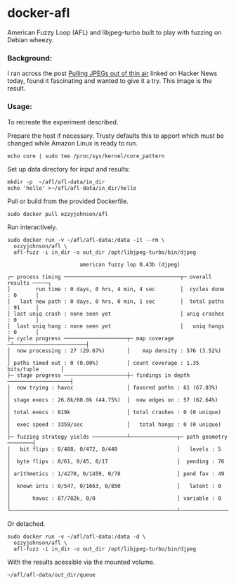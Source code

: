 docker-afl
==========

American Fuzzy Loop (AFL) and libjpeg-turbo built to play with fuzzing on Debian wheezy.

### Background:

I ran across the post [Pulling JPEGs out of thin air](http://lcamtuf.blogspot.com/2014/11/pulling-jpegs-out-of-thin-air.html) linked on Hacker News today, found it fascinating and wanted to give it a try. This image is the result.

### Usage:

To recreate the experiment described.

Prepare the host if necessary. Trusty defaults this to apport which must be changed while Amazon Linux is ready to run.

    echo core | sudo tee /proc/sys/kernel/core_pattern

Set up data directory for input and results:

    mkdir -p  ~/afl/afl-data/in_dir
    echo 'hello' >~/afl/afl-data/in_dir/hello

Pull or build from the provided Dockerfile.

    sudo docker pull ozzyjohnson/afl

Run interactively.

    sudo docker run -v ~/afl/afl-data:/data -it --rm \
      ozzyjohnson/afl \
      afl-fuzz -i in_dir -o out_dir /opt/libjpeg-turbo/bin/djpeg

                           american fuzzy lop 0.43b (djpeg)
    
    ┌─ process timing ─────────────────────────────────────┬─ overall results ─────┐
    │        run time : 0 days, 0 hrs, 4 min, 4 sec        │  cycles done : 0      │
    │   last new path : 0 days, 0 hrs, 0 min, 1 sec        │  total paths : 91     │
    │ last uniq crash : none seen yet                      │ uniq crashes : 0      │
    │  last uniq hang : none seen yet                      │   uniq hangs : 0      │
    ├─ cycle progress ────────────────────┬─ map coverage ─┴───────────────────────┤
    │  now processing : 27 (29.67%)       │    map density : 576 (3.52%)           │
    │ paths timed out : 0 (0.00%)         │ count coverage : 1.35 bits/tuple       │
    ├─ stage progress ────────────────────┼─ findings in depth ────────────────────┤
    │  now trying : havoc                 │ favored paths : 61 (67.03%)            │
    │ stage execs : 26.8k/60.0k (44.75%)  │  new edges on : 57 (62.64%)            │
    │ total execs : 819k                  │ total crashes : 0 (0 unique)           │
    │  exec speed : 3359/sec              │   total hangs : 0 (0 unique)           │
    ├─ fuzzing strategy yields ───────────┴───────────────┬─ path geometry ────────┤
    │   bit flips : 0/488, 0/472, 0/440                   │   levels : 5           │
    │  byte flips : 0/61, 0/45, 0/17                      │  pending : 76          │
    │ arithmetics : 1/4270, 0/1459, 0/78                  │ pend fav : 49          │
    │  known ints : 0/547, 0/1663, 0/850                  │   latent : 0           │
    │       havoc : 87/782k, 0/0                          │ variable : 0           │
    └─────────────────────────────────────────────────────┴────────────────────────┘

Or detached.

    sudo docker run -v ~/afl/afl-data:/data -d \
      ozzyjohnson/afl \
      afl-fuzz -i in_dir -o out_dir /opt/libjpeg-turbo/bin/djpeg

With the results acessible via the mounted volume.

    ~/afl/afl-data/out_dir/queue
